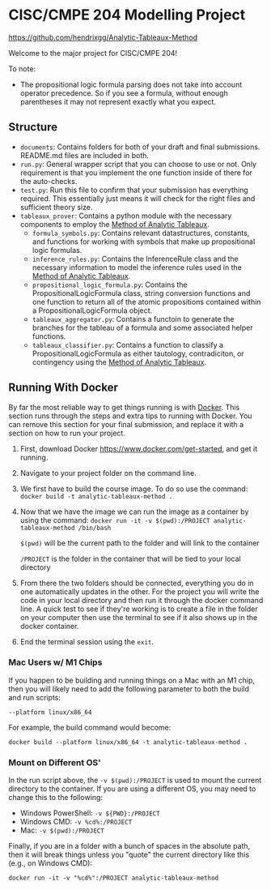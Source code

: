 # CISC/CMPE 204 Modelling Project

https://github.com/hendrixgg/Analytic-Tableaux-Method

Welcome to the major project for CISC/CMPE 204!

To note:
* The propositional logic formula parsing does not take into account operator precedence. So if you see a formula, without enough parentheses it may not represent exactly what you expect.

## Structure

* `documents`: Contains folders for both of your draft and final submissions. README.md files are included in both.
* `run.py`: General wrapper script that you can choose to use or not. Only requirement is that you implement the one function inside of there for the auto-checks.
* `test.py`: Run this file to confirm that your submission has everything required. This essentially just means it will check for the right files and sufficient theory size.
* `tableaux_prover`: Contains a python module with the necessary components to employ the [Method of Analytic Tableaux](https://en.wikipedia.org/wiki/Method_of_analytic_tableaux).
    * `formula_symbols.py`: Contains relevant datastructures, constants, and functions for working with symbols that make up propositional logic formulas.
    * `inference_rules.py`: Contains the InferenceRule class and the necessary information to model the inference rules used in the [Method of Analytic Tableaux](https://en.wikipedia.org/wiki/Method_of_analytic_tableaux).
    * `propositional_logic_formula.py`: Contains the PropositionalLogicFormula class, string conversion functions and one function to return all of the atomic propositions contained within a PropositionalLogicFormula object.
    * `tableaux_aggregator.py`: Contains a functoin to generate the branches for the tableau of a formula and some associated helper functions.
    * `tableaux_classifier.py`: Contains a function to classify a PropositionalLogicFormula as either tautology, contradiciton, or contingency using the [Method of Analytic Tableaux](https://en.wikipedia.org/wiki/Method_of_analytic_tableaux).



## Running With Docker

By far the most reliable way to get things running is with [Docker](https://www.docker.com). This section runs through the steps and extra tips to running with Docker. You can remove this section for your final submission, and replace it with a section on how to run your project.

1. First, download Docker https://www.docker.com/get-started, and get it running.

2. Navigate to your project folder on the command line.

3. We first have to build the course image. To do so use the command:
`docker build -t analytic-tableaux-method .`

4. Now that we have the image we can run the image as a container by using the command: `docker run -it -v $(pwd):/PROJECT analytic-tableaux-method /bin/bash`

    `$(pwd)` will be the current path to the folder and will link to the container

    `/PROJECT` is the folder in the container that will be tied to your local directory

5. From there the two folders should be connected, everything you do in one automatically updates in the other. For the project you will write the code in your local directory and then run it through the docker command line. A quick test to see if they're working is to create a file in the folder on your computer then use the terminal to see if it also shows up in the docker container.

6. End the terminal session using the `exit`.

### Mac Users w/ M1 Chips

If you happen to be building and running things on a Mac with an M1 chip, then you will likely need to add the following parameter to both the build and run scripts:

```
--platform linux/x86_64
```

For example, the build command would become:

```
docker build --platform linux/x86_64 -t analytic-tableaux-method .
```

### Mount on Different OS'

In the run script above, the `-v $(pwd):/PROJECT` is used to mount the current directory to the container. If you are using a different OS, you may need to change this to the following:

- Windows PowerShell: `-v ${PWD}:/PROJECT`
- Windows CMD: `-v %cd%:/PROJECT`
- Mac: `-v $(pwd):/PROJECT`

Finally, if you are in a folder with a bunch of spaces in the absolute path, then it will break things unless you "quote" the current directory like this (e.g., on Windows CMD):

```
docker run -it -v "%cd%":/PROJECT analytic-tableaux-method
```

